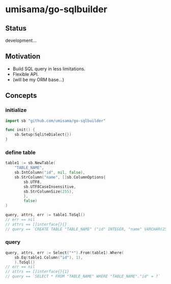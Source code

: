 # umisama/go-sqlbuilder

## Status
development...

## Motivation
 * Build SQL query in less limitations.
 * Flexible API.
 * (will be my ORM base...)

## Concepts
### initialize

```go
import sb "github.com/umisama/go-sqlbuilder"

func init() {
	sb.Setup(SqliteDialect{})
}
```

### define table

```go
table1 := sb.NewTable(
	"TABLE_NAME",
	sb.IntColumn("id", nil, false),
	sb.StrColumn("name", []sb.ColumnOptions{
		sb.UTF8,
		sb.UTF8CaseInsensitive,
		sb.StrColumnSize(255),
		},
		false)
)

query, attrs, err := table1.ToSql()
// err == nil
// attrs == []interface{}{}
// query == `CREATE TABLE "TABLE_NAME" ("id" INTEGER, "name" VARCHAR(255))`
```

### query

```go
query, attrs, err := Select("*").From(table1).Where(
	sb.Eq(table1.Column("id"), 1),
	).ToSql()
// err == nil
// attrs == []interface{}{1}
// query == `SELECT * FROM "TABLE_NAME" WHERE "TABLE_NAME"."id" = ?`
```
